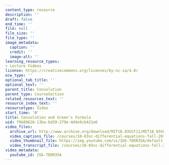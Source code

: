 ```yaml
---
content_type: resource
description: ''
draft: false
end_time: ''
file: null
file_size: ''
file_type: ''
image_metadata:
  caption: ''
  credit: ''
  image-alt: ''
learning_resource_types:
- Lecture Videos
license: https://creativecommons.org/licenses/by-nc-sa/4.0/
ocw_type: ''
optional_tab_title: ''
optional_text: ''
parent_title: Convolution
parent_type: CourseSection
related_resources_text: ''
resource_index_text: ''
resourcetype: Video
start_time: '0'
title: Convolution and Green's Formula
uid: f9b88626-13ba-bd39-279e-4d4e9cb421e6
video_files:
  archive_url: http://www.archive.org/download/MIT18.03SCF11/MIT18_03SC_110728_D4_300k.mp4
  video_captions_file: /courses/18-03sc-differential-equations-fall-2011/35cfc7aa9a3b5ea590ef8949dba73b0e_IGk-7EKR35A.vtt
  video_thumbnail_file: https://img.youtube.com/vi/IGk-7EKR35A/default.jpg
  video_transcript_file: /courses/18-03sc-differential-equations-fall-2011/60d2d4cb9cb139e54bda43ace5680b6b_IGk-7EKR35A.pdf
video_metadata:
  youtube_id: IGk-7EKR35A
---
```

